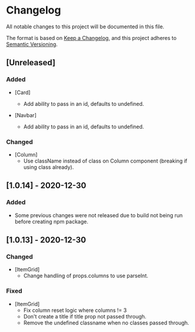 # Changelog
All notable changes to this project will be documented in this file.

The format is based on [Keep a Changelog](https://keepachangelog.com/en/1.0.0/),
and this project adheres to [Semantic Versioning](https://semver.org/spec/v2.0.0.html).

## [Unreleased]
### Added

 - [Card]
   * Add ability to pass in an id, defaults to undefined.

 - [Navbar]
   * Add ability to pass in an id, defaults to undefined.

### Changed

 - [Column]
   * Use className instead of class on Column component (breaking if using class already).

## [1.0.14] - 2020-12-30
### Added

 - Some previous changes were not released due to build not being run before creating npm package.

## [1.0.13] - 2020-12-30
### Changed

 - [ItemGrid]
   * Change handling of props.columns to use parseInt.

### Fixed

 - [ItemGrid] 
   * Fix column reset logic where columns != 3
   * Don't create a title if title prop not passed through.
   * Remove the undefined classname when no classes passed through.
